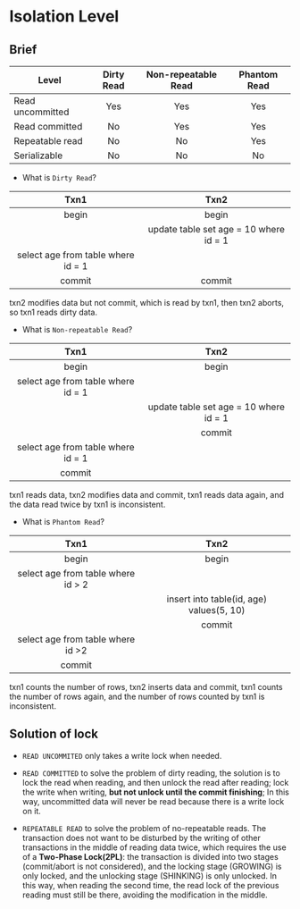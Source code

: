 # Isolation Level

## Brief

| Level            | Dirty Read | Non-repeatable Read | Phantom Read |
|------------------|:----------:|:-------------------:|:------------:|
| Read uncommitted |     Yes    |         Yes         |      Yes     |
| Read committed   |     No     |         Yes         |      Yes     |
| Repeatable read  |     No     |          No         |      Yes     |
| Serializable     |     No     |          No         |      No      |

- What is `Dirty Read`?

|                Txn1                |                  Txn2                  |
|:----------------------------------:|:--------------------------------------:|
|                begin               |                  begin                 |
|                                    | update table set age = 10 where id = 1 |
| select age from table where id = 1 |                                        |
|               commit               |                 commit                 |

txn2 modifies data but not commit, which is read by txn1, then txn2 aborts, so txn1 reads dirty data.

- What is `Non-repeatable Read`?

|                Txn1                |                  Txn2                  |
|:----------------------------------:|:--------------------------------------:|
|                begin               |                  begin                 |
| select age from table where id = 1 |                                        |
|                                    | update table set age = 10 where id = 1 |
|                                    |                 commit                 |
| select age from table where id = 1 |                                        |
|               commit               |                                        |

txn1 reads data, txn2 modifies data and commit, txn1 reads data again, and the data read twice by txn1 is inconsistent.

- What is `Phantom Read`?

|                Txn1                |                   Txn2                   |
|:----------------------------------:|:----------------------------------------:|
|                begin               |                   begin                  |
| select age from table where id > 2 |                                          |
|                                    | insert into table(id, age) values(5, 10) |
|                                    |                  commit                  |
|  select age from table where id >2 |                                          |
|               commit               |                                          |

txn1 counts the number of rows, txn2 inserts data and commit, txn1 counts the number of rows again, and the number of rows counted by txn1 is inconsistent.

## Solution of lock

- `READ UNCOMMITED` only takes a write lock when needed.

- `READ COMMITTED` to solve the problem of dirty reading, the solution is to lock the read when reading, and then unlock the read after reading; lock the write when writing, **but not unlock until the commit finishing**; In this way, uncommitted data will never be read because there is a write lock on it.

- `REPEATABLE READ` to solve the problem of no-repeatable reads. The transaction does not want to be disturbed by the writing of other transactions in the middle of reading data twice, which requires the use of a **Two-Phase Lock(2PL)**: the transaction is divided into two stages (commit/abort is not considered), and the locking stage (GROWING) is only locked, and the unlocking stage (SHINKING) is only unlocked. In this way, when reading the second time, the read lock of the previous reading must still be there, avoiding the modification in the middle.

